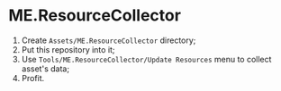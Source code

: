# ME.ResourceCollector

1. Create ```Assets/ME.ResourceCollector``` directory;
2. Put this repository into it;
3. Use ```Tools/ME.ResourceCollector/Update Resources``` menu to collect asset's data;
4. Profit.

